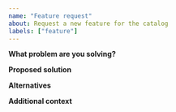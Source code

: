 ```yaml
---
name: "Feature request"
about: Request a new feature for the catalog
labels: ["feature"]
---
```


**What problem are you solving?**

**Proposed solution**

**Alternatives**

**Additional context**